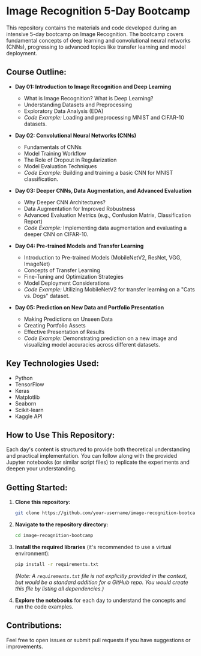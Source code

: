 # Image Recognition 5-Day Bootcamp

This repository contains the materials and code developed during an intensive 5-day bootcamp on Image Recognition. The bootcamp covers fundamental concepts of deep learning and convolutional neural networks (CNNs), progressing to advanced topics like transfer learning and model deployment.

## Course Outline:

*   **Day 01: Introduction to Image Recognition and Deep Learning**
    *   What is Image Recognition? What is Deep Learning?
    *   Understanding Datasets and Preprocessing
    *   Exploratory Data Analysis (EDA)
    *   *Code Example:* Loading and preprocessing MNIST and CIFAR-10 datasets.

*   **Day 02: Convolutional Neural Networks (CNNs)**
    *   Fundamentals of CNNs
    *   Model Training Workflow
    *   The Role of Dropout in Regularization
    *   Model Evaluation Techniques
    *   *Code Example:* Building and training a basic CNN for MNIST classification.

*   **Day 03: Deeper CNNs, Data Augmentation, and Advanced Evaluation**
    *   Why Deeper CNN Architectures?
    *   Data Augmentation for Improved Robustness
    *   Advanced Evaluation Metrics (e.g., Confusion Matrix, Classification Report)
    *   *Code Example:* Implementing data augmentation and evaluating a deeper CNN on CIFAR-10.

*   **Day 04: Pre-trained Models and Transfer Learning**
    *   Introduction to Pre-trained Models (MobileNetV2, ResNet, VGG, ImageNet)
    *   Concepts of Transfer Learning
    *   Fine-Tuning and Optimization Strategies
    *   Model Deployment Considerations
    *   *Code Example:* Utilizing MobileNetV2 for transfer learning on a "Cats vs. Dogs" dataset.

*   **Day 05: Prediction on New Data and Portfolio Presentation**
    *   Making Predictions on Unseen Data
    *   Creating Portfolio Assets
    *   Effective Presentation of Results
    *   *Code Example:* Demonstrating prediction on a new image and visualizing model accuracies across different datasets.

## Key Technologies Used:

*   Python
*   TensorFlow
*   Keras
*   Matplotlib
*   Seaborn
*   Scikit-learn
*   Kaggle API

## How to Use This Repository:

Each day's content is structured to provide both theoretical understanding and practical implementation. You can follow along with the provided Jupyter notebooks (or similar script files) to replicate the experiments and deepen your understanding.

## Getting Started:

1.  **Clone this repository:**
    ```bash
    git clone https://github.com/your-username/image-recognition-bootcamp.git
    ```
2.  **Navigate to the repository directory:**
    ```bash
    cd image-recognition-bootcamp
    ```
3.  **Install the required libraries** (it's recommended to use a virtual environment):
    ```bash
    pip install -r requirements.txt
    ```
    *(Note: A `requirements.txt` file is not explicitly provided in the context, but would be a standard addition for a GitHub repo. You would create this file by listing all dependencies.)*

4.  **Explore the notebooks** for each day to understand the concepts and run the code examples.

## Contributions:

Feel free to open issues or submit pull requests if you have suggestions or improvements.
```
